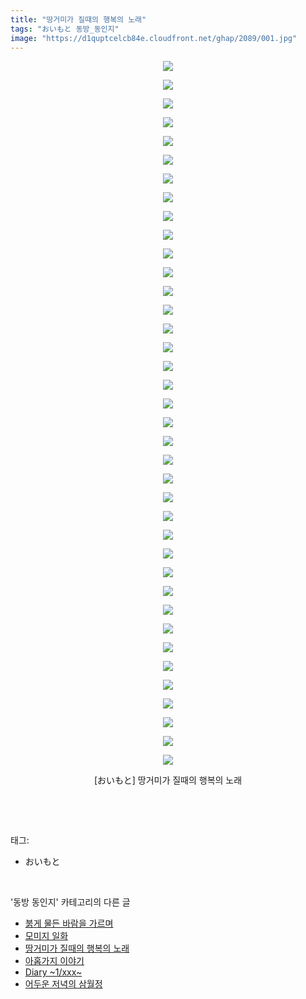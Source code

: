 ```yaml
---
title: "땅거미가 질때의 행복의 노래"
tags: "おいもと 동방_동인지"
image: "https://d1quptcelcb84e.cloudfront.net/ghap/2089/001.jpg"
---
```

<div class="article">
<p style="text-align: center; clear: none; float: none;"><img src="{{ site.imgserver8 }}/ghap/2089/001.jpg"/></p>
<p style="text-align: center; clear: none; float: none;"><img src="{{ site.imgserver8 }}/ghap/2089/002.jpg"/></p>
<p style="text-align: center; clear: none; float: none;"><img src="{{ site.imgserver8 }}/ghap/2089/003.jpg"/></p>
<p style="text-align: center; clear: none; float: none;"><img src="{{ site.imgserver8 }}/ghap/2089/004.jpg"/></p>
<p style="text-align: center; clear: none; float: none;"><img src="{{ site.imgserver8 }}/ghap/2089/005.jpg"/></p>
<p style="text-align: center; clear: none; float: none;"><img src="{{ site.imgserver8 }}/ghap/2089/006.jpg"/></p>
<p style="text-align: center; clear: none; float: none;"><img src="{{ site.imgserver8 }}/ghap/2089/007.jpg"/></p>
<p style="text-align: center; clear: none; float: none;"><img src="{{ site.imgserver8 }}/ghap/2089/008.jpg"/></p>
<p style="text-align: center; clear: none; float: none;"><img src="{{ site.imgserver8 }}/ghap/2089/009.jpg"/></p>
<p style="text-align: center; clear: none; float: none;"><img src="{{ site.imgserver8 }}/ghap/2089/010.jpg"/></p>
<p style="text-align: center; clear: none; float: none;"><img src="{{ site.imgserver8 }}/ghap/2089/011.jpg"/></p>
<p style="text-align: center; clear: none; float: none;"><img src="{{ site.imgserver8 }}/ghap/2089/012.jpg"/></p>
<p style="text-align: center; clear: none; float: none;"><img src="{{ site.imgserver8 }}/ghap/2089/013.jpg"/></p>
<p style="text-align: center; clear: none; float: none;"><img src="{{ site.imgserver8 }}/ghap/2089/014.jpg"/></p>
<p style="text-align: center; clear: none; float: none;"><img src="{{ site.imgserver8 }}/ghap/2089/015.jpg"/></p>
<p style="text-align: center; clear: none; float: none;"><img src="{{ site.imgserver8 }}/ghap/2089/016.jpg"/></p>
<p style="text-align: center; clear: none; float: none;"><img src="{{ site.imgserver8 }}/ghap/2089/017.jpg"/></p>
<p style="text-align: center; clear: none; float: none;"><img src="{{ site.imgserver8 }}/ghap/2089/018.jpg"/></p>
<p style="text-align: center; clear: none; float: none;"><img src="{{ site.imgserver8 }}/ghap/2089/019.jpg"/></p>
<p style="text-align: center; clear: none; float: none;"><img src="{{ site.imgserver8 }}/ghap/2089/020.jpg"/></p>
<p style="text-align: center; clear: none; float: none;"><img src="{{ site.imgserver8 }}/ghap/2089/021.jpg"/></p>
<p style="text-align: center; clear: none; float: none;"><img src="{{ site.imgserver8 }}/ghap/2089/022.jpg"/></p>
<p style="text-align: center; clear: none; float: none;"><img src="{{ site.imgserver8 }}/ghap/2089/023.jpg"/></p>
<p style="text-align: center; clear: none; float: none;"><img src="{{ site.imgserver8 }}/ghap/2089/024.jpg"/></p>
<p style="text-align: center; clear: none; float: none;"><img src="{{ site.imgserver8 }}/ghap/2089/025.jpg"/></p>
<p style="text-align: center; clear: none; float: none;"><img src="{{ site.imgserver8 }}/ghap/2089/026.jpg"/></p>
<p style="text-align: center; clear: none; float: none;"><img src="{{ site.imgserver8 }}/ghap/2089/027.jpg"/></p>
<p style="text-align: center; clear: none; float: none;"><img src="{{ site.imgserver8 }}/ghap/2089/028.jpg"/></p>
<p style="text-align: center; clear: none; float: none;"><img src="{{ site.imgserver8 }}/ghap/2089/029.jpg"/></p>
<p style="text-align: center; clear: none; float: none;"><img src="{{ site.imgserver8 }}/ghap/2089/030.jpg"/></p>
<p style="text-align: center; clear: none; float: none;"><img src="{{ site.imgserver8 }}/ghap/2089/031.jpg"/></p>
<p style="text-align: center; clear: none; float: none;"><img src="{{ site.imgserver8 }}/ghap/2089/032.jpg"/></p>
<p style="text-align: center; clear: none; float: none;"><img src="{{ site.imgserver8 }}/ghap/2089/033.jpg"/></p>
<p style="text-align: center; clear: none; float: none;"><img src="{{ site.imgserver8 }}/ghap/2089/034.jpg"/></p>
<p style="text-align: center; clear: none; float: none;"><img src="{{ site.imgserver8 }}/ghap/2089/035.jpg"/></p>
<p style="text-align: center; clear: none; float: none;"><img src="{{ site.imgserver8 }}/ghap/2089/036.jpg"/></p>
<p style="text-align: center; clear: none; float: none;"><img src="{{ site.imgserver8 }}/ghap/2089/037.jpg"/></p>
<p style="text-align: center; clear: none; float: none;"><img src="{{ site.imgserver8 }}/ghap/2089/038.jpg"/></p>
<p style="text-align: center; clear: none; float: none;">[おいもと] 땅거미가 질때의 행복의 노래</p>
<p><br/></p>
</div><br/>
<div class="tagTrail">
<p>태그: </p>
<ul>
<li>おいもと</li>
</ul>
</div><br/>
<div class="another">
<p>'동방 동인지' 카테고리의 다른 글</p>
<ul>
<li><a href="/ghap_2091">붉게 물든 바람을 가르며</a></li>
<li><a href="/ghap_2090">모미지 일화</a></li>
<li><a href="/ghap_2089">땅거미가 질때의 행복의 노래</a></li>
<li><a href="/ghap_2088">아홉가지 이야기</a></li>
<li><a href="/ghap_2087">Diary   ~1/xxx~</a></li>
<li><a href="/ghap_2086">어두운 저녁의 삼월정</a></li>
</ul>
</div><br/>
<div class="cb_module cb_fluid">
<div class="cb_wrt cb_profile">
</div><!-- commentList close -->
</div><br/>
